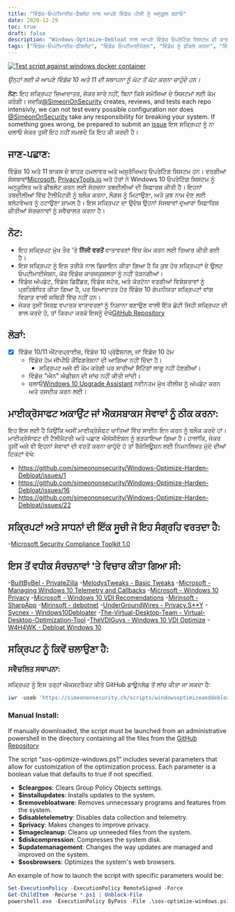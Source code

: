 ```yaml
---
title: "ਵਿੰਡੋਜ਼-ਓਪਟੀਮਾਈਜ਼-ਡੈਬਲੋਟ ਨਾਲ ਆਪਣੇ ਵਿੰਡੋਜ਼ ਪੀਸੀ ਨੂੰ ਅਨੁਕੂਲ ਬਣਾਓ"
date: 2020-12-29
toc: true
draft: false
description: "Windows-Optimize-Debloat ਨਾਲ ਆਪਣੇ ਵਿੰਡੋਜ਼ ਓਪਰੇਟਿੰਗ ਸਿਸਟਮ ਦੀ ਕਾਰਗੁਜ਼ਾਰੀ ਅਤੇ ਗੋਪਨੀਯਤਾ ਵਿੱਚ ਸੁਧਾਰ ਕਰੋ, ਇੱਕ ਵਿਆਪਕ ਸਕ੍ਰਿਪਟ ਜੋ ਬਲੋਟਵੇਅਰ ਨੂੰ ਹਟਾਉਣ ਅਤੇ ਸਿਸਟਮ ਸੈਟਿੰਗਾਂ ਨੂੰ ਅਨੁਕੂਲ ਬਣਾਉਣ ਵਿੱਚ ਮਦਦ ਕਰਦੀ ਹੈ।"
tags: ["ਵਿੰਡੋਜ਼-ਓਪਟੀਮਾਈਜ਼-ਡੀਬਲੋਟ", "ਵਿੰਡੋਜ਼ ਓਪਟੀਮਾਈਜੇਸ਼ਨ", "ਵਿੰਡੋਜ਼ ਨੂੰ ਡੀਬਲੋ ਕਰਨਾ", "ਵਿੰਡੋਜ਼ ਨੂੰ ਤੇਜ਼ ਕਰੋ", "ਵਿੰਡੋਜ਼ ਪ੍ਰਦਰਸ਼ਨ ਨੂੰ ਅਨੁਕੂਲ ਬਣਾਓ", "ਵਿੰਡੋਜ਼ ਪਰਫਾਰਮੈਂਸ ਬੂਸਟ", "ਵਿੰਡੋਜ਼ ਸਿਸਟਮ ਓਪਟੀਮਾਈਜੇਸ਼ਨ", "ਮਾਈਕ੍ਰੋਸਾਫਟ", "ਗੋਪਨੀਯਤਾ", "ਬਲੋਟਵੇਅਰ ਹਟਾਉਣਾ", "ਵਿੰਡੋਜ਼ 10", "ਵਿੰਡੋਜ਼ 11", "ਵਿੰਡੋਜ਼ ਡਿਫੈਂਡਰ", "ਵਿੰਡੋਜ਼ ਅੱਪਡੇਟ", "ਕੋਰਟੋਨਾ", "ਸਮੂਹ ਨੀਤੀ ਆਬਜੈਕਟ", "ਟੈਲੀਮੈਟਰੀ", "ਵਿੰਡੋਜ਼ ਸਟੋਰ", "ਵਿੰਡੋਜ਼ 10 ਪ੍ਰੋਫੈਸ਼ਨਲ", "ਵਿੰਡੋਜ਼ 10 ਹੋਮ"]
---
```



[![Test script against windows docker container](https://github.com/simeononsecurity/Windows-Optimize-Debloat/actions/workflows/test-with-docker.yml/badge.svg)](https://github.com/simeononsecurity/Windows-Optimize-Debloat/actions/workflows/test-with-docker.yml)

*ਉਨ੍ਹਾਂ ਲਈ ਜੋ ਆਪਣੇ ਵਿੰਡੋਜ਼ 10 ਅਤੇ 11 ਦੀ ਸਥਾਪਨਾ ਨੂੰ ਘੱਟ ਤੋਂ ਘੱਟ ਕਰਨਾ ਚਾਹੁੰਦੇ ਹਨ।*

**ਨੋਟ:** ਇਹ ਸਕ੍ਰਿਪਟ ਜ਼ਿਆਦਾਤਰ, ਜੇਕਰ ਸਾਰੇ ਨਹੀਂ, ਬਿਨਾਂ ਕਿਸੇ ਸਮੱਸਿਆ ਦੇ ਸਿਸਟਮਾਂ ਲਈ ਕੰਮ ਕਰੇਗੀ। ਜਦਕਿ[@SimeonOnSecurity](https://github.com/simeononsecurity) creates, reviews, and tests each repo intensivly, we can not test every possible configuration nor does [@SimeonOnSecurity](https://github.com/simeononsecurity) take any responsibility for breaking your system. If something goes wrong, be prepared to submit an [issue](../../issues) ਇਸ ਸਕ੍ਰਿਪਟ ਨੂੰ ਨਾ ਚਲਾਓ ਜੇਕਰ ਤੁਸੀਂ ਇਹ ਨਹੀਂ ਸਮਝਦੇ ਕਿ ਇਹ ਕੀ ਕਰਦੀ ਹੈ।

## ਜਾਣ-ਪਛਾਣ:
ਵਿੰਡੋਜ਼ 10 ਅਤੇ 11 ਬਾਕਸ ਦੇ ਬਾਹਰ ਹਮਲਾਵਰ ਅਤੇ ਅਸੁਰੱਖਿਅਤ ਓਪਰੇਟਿੰਗ ਸਿਸਟਮ ਹਨ।
ਵਰਗੀਆਂ ਸੰਸਥਾਵਾਂ[Microsoft](https://microsoft.com), [PrivacyTools.io](https://PrivacyTools.io) ਅਤੇ ਹੋਰਾਂ ਨੇ Windows 10 ਓਪਰੇਟਿੰਗ ਸਿਸਟਮ ਨੂੰ ਅਨੁਕੂਲਿਤ ਅਤੇ ਡੀਬਲੋਟ ਕਰਨ ਲਈ ਸੰਰਚਨਾ ਤਬਦੀਲੀਆਂ ਦੀ ਸਿਫ਼ਾਰਸ਼ ਕੀਤੀ ਹੈ। ਇਹਨਾਂ ਤਬਦੀਲੀਆਂ ਵਿੱਚ ਟੈਲੀਮੈਟਰੀ ਨੂੰ ਬਲੌਕ ਕਰਨਾ, ਲੌਗਸ ਨੂੰ ਮਿਟਾਉਣਾ, ਅਤੇ ਕੁਝ ਨਾਮ ਦੇਣ ਲਈ ਬਲੋਟਵੇਅਰ ਨੂੰ ਹਟਾਉਣਾ ਸ਼ਾਮਲ ਹੈ। ਇਸ ਸਕ੍ਰਿਪਟ ਦਾ ਉਦੇਸ਼ ਉਹਨਾਂ ਸੰਸਥਾਵਾਂ ਦੁਆਰਾ ਸਿਫ਼ਾਰਿਸ਼ ਕੀਤੀਆਂ ਸੰਰਚਨਾਵਾਂ ਨੂੰ ਸਵੈਚਾਲਤ ਕਰਨਾ ਹੈ।

## ਨੋਟ:
- ਇਹ ਸਕ੍ਰਿਪਟ ਮੁੱਖ ਤੌਰ 'ਤੇ **ਨਿੱਜੀ ਵਰਤੋਂ** ਵਾਤਾਵਰਣਾਂ ਵਿੱਚ ਕੰਮ ਕਰਨ ਲਈ ਤਿਆਰ ਕੀਤੀ ਗਈ ਹੈ।
- ਇਸ ਸਕ੍ਰਿਪਟ ਨੂੰ ਇਸ ਤਰੀਕੇ ਨਾਲ ਡਿਜ਼ਾਇਨ ਕੀਤਾ ਗਿਆ ਹੈ ਕਿ ਕੁਝ ਹੋਰ ਸਕ੍ਰਿਪਟਾਂ ਦੇ ਉਲਟ ਓਪਟੀਮਾਈਜੇਸ਼ਨ, ਕੋਰ ਵਿੰਡੋਜ਼ ਕਾਰਜਕੁਸ਼ਲਤਾ ਨੂੰ ਨਹੀਂ ਤੋੜਨਗੀਆਂ।
 - ਵਿੰਡੋਜ਼ ਅੱਪਡੇਟ, ਵਿੰਡੋਜ਼ ਡਿਫੈਂਡਰ, ਵਿੰਡੋਜ਼ ਸਟੋਰ, ਅਤੇ ਕੋਰਟੋਨਾ ਵਰਗੀਆਂ ਵਿਸ਼ੇਸ਼ਤਾਵਾਂ ਨੂੰ ਪ੍ਰਤਿਬੰਧਿਤ ਕੀਤਾ ਗਿਆ ਹੈ, ਪਰ ਜ਼ਿਆਦਾਤਰ ਹੋਰ ਵਿੰਡੋਜ਼ 10 ਗੋਪਨੀਯਤਾ ਸਕ੍ਰਿਪਟਾਂ ਵਾਂਗ ਵਿਗਾੜ ਵਾਲੀ ਸਥਿਤੀ ਵਿੱਚ ਨਹੀਂ ਹਨ।
- ਜੇਕਰ ਤੁਸੀਂ ਸਿਰਫ਼ ਵਪਾਰਕ ਵਾਤਾਵਰਣਾਂ ਨੂੰ ਨਿਸ਼ਾਨਾ ਬਣਾਉਣ ਵਾਲੀ ਇੱਕ ਛੋਟੀ ਜਿਹੀ ਸਕ੍ਰਿਪਟ ਦੀ ਭਾਲ ਕਰਦੇ ਹੋ, ਤਾਂ ਕਿਰਪਾ ਕਰਕੇ ਇਸਨੂੰ ਦੇਖੋ[GitHub Repository](https://github.com/simeononsecurity/Standalone-Windows-STIG-Script)

## ਲੋੜਾਂ:
- [X] ਵਿੰਡੋਜ਼ 10/11 ਐਂਟਰਪ੍ਰਾਈਜ਼, ਵਿੰਡੋਜ਼ 10 ਪ੍ਰੋਫੈਸ਼ਨਲ, ਜਾਂ ਵਿੰਡੋਜ਼ 10 ਹੋਮ
  - ਵਿੰਡੋਜ਼ ਹੋਮ ਜੀਪੀਓ ਕੌਂਫਿਗਰੇਸ਼ਨਾਂ ਦੀ ਆਗਿਆ ਨਹੀਂ ਦਿੰਦਾ ਹੈ।
    - ਸਕ੍ਰਿਪਟ ਅਜੇ ਵੀ ਕੰਮ ਕਰੇਗੀ ਪਰ ਸਾਰੀਆਂ ਸੈਟਿੰਗਾਂ ਲਾਗੂ ਨਹੀਂ ਹੋਣਗੀਆਂ।
  - ਵਿੰਡੋਜ਼ "ਐਨ" ਐਡੀਸ਼ਨ ਦੀ ਜਾਂਚ ਨਹੀਂ ਕੀਤੀ ਜਾਂਦੀ।
  - ਚਲਾਓ[Windows 10 Upgrade Assistant](https://support.microsoft.com/en-us/help/3159635/windows-10-update-assistant) ਨਵੀਨਤਮ ਮੁੱਖ ਰੀਲੀਜ਼ ਨੂੰ ਅੱਪਡੇਟ ਕਰਨ ਅਤੇ ਤਸਦੀਕ ਕਰਨ ਲਈ।

## ਮਾਈਕ੍ਰੋਸਾਫਟ ਅਕਾਉਂਟ ਜਾਂ ਐਕਸਬਾਕਸ ਸੇਵਾਵਾਂ ਨੂੰ ਠੀਕ ਕਰਨਾ:
ਇਹ ਇਸ ਲਈ ਹੈ ਕਿਉਂਕਿ ਅਸੀਂ ਮਾਈਕ੍ਰੋਸੌਫਟ ਖਾਤਿਆਂ ਵਿੱਚ ਸਾਈਨ ਇਨ ਕਰਨ ਨੂੰ ਬਲੌਕ ਕਰਦੇ ਹਾਂ। ਮਾਈਕ੍ਰੋਸਾੱਫਟ ਦੀ ਟੈਲੀਮੈਟਰੀ ਅਤੇ ਪਛਾਣ ਐਸੋਸੀਏਸ਼ਨ ਨੂੰ ਭੜਕਾਇਆ ਗਿਆ ਹੈ।
ਹਾਲਾਂਕਿ, ਜੇਕਰ ਤੁਸੀਂ ਅਜੇ ਵੀ ਇਹਨਾਂ ਸੇਵਾਵਾਂ ਦੀ ਵਰਤੋਂ ਕਰਨਾ ਚਾਹੁੰਦੇ ਹੋ ਤਾਂ ਰੈਜ਼ੋਲਿਊਸ਼ਨ ਲਈ ਨਿਮਨਲਿਖਤ ਮੁੱਦੇ ਦੀਆਂ ਟਿਕਟਾਂ ਵੇਖੋ:
- https://github.com/simeononsecurity/Windows-Optimize-Harden-Debloat/issues/1
- https://github.com/simeononsecurity/Windows-Optimize-Harden-Debloat/issues/16
- https://github.com/simeononsecurity/Windows-Optimize-Harden-Debloat/issues/22

## ਸਕ੍ਰਿਪਟਾਂ ਅਤੇ ਸਾਧਨਾਂ ਦੀ ਇੱਕ ਸੂਚੀ ਜੋ ਇਹ ਸੰਗ੍ਰਹਿ ਵਰਤਦਾ ਹੈ:
-[Microsoft Security Compliance Toolkit 1.0](https://www.microsoft.com/en-us/download/details.aspx?id=55319)

## ਇਸ ਤੋਂ ਵਧੀਕ ਸੰਰਚਨਾਵਾਂ 'ਤੇ ਵਿਚਾਰ ਕੀਤਾ ਗਿਆ ਸੀ:
-[BuiltByBel - PrivateZilla](https://github.com/builtbybel/privatezilla)
-[MelodysTweaks - Basic Tweaks](https://sites.google.com/view/melodystweaks/basictweaks)
-[Microsoft - Managing Windows 10 Telemetry and Callbacks](https://docs.microsoft.com/en-us/windows/privacy/manage-connections-from-windows-operating-system-components-to-microsoft-services)
-[Microsoft - Windows 10 Privacy](https://docs.microsoft.com/en-us/windows/privacy/)
-[Microsoft - Windows 10 VDI Recomendations](https://docs.microsoft.com/en-us/windows-server/remote/remote-desktop-services/rds_vdi-recommendations-1909)
-[Mirinsoft - SharpApp](https://github.com/builtbybel/sharpapp)
-[Mirinsoft - debotnet](https://github.com/builtbybel/debotnet)
-[UnderGroundWires - Privacy.S**Y](https://github.com/undergroundwires/privacy.sexy)
-[Sycnex - Windows10Debloater](https://github.com/Sycnex/Windows10Debloater)
-[The-Virtual-Desktop-Team - Virtual-Desktop-Optimization-Tool](https://github.com/The-Virtual-Desktop-Team/Virtual-Desktop-Optimization-Tool)
-[TheVDIGuys - Windows 10 VDI Optimize](https://github.com/TheVDIGuys/Windows_10_VDI_Optimize)
-[W4H4WK - Debloat Windows 10](https://github.com/W4RH4WK/Debloat-Windows-10/tree/master/scripts)

## ਸਕ੍ਰਿਪਟ ਨੂੰ ਕਿਵੇਂ ਚਲਾਉਣਾ ਹੈ:
### ਸਵੈਚਲਿਤ ਸਥਾਪਨਾ:
ਸਕ੍ਰਿਪਟ ਨੂੰ ਇਸ ਤਰ੍ਹਾਂ ਐਕਸਟਰੈਕਟ ਕੀਤੇ GitHub ਡਾਊਨਲੋਡ ਤੋਂ ਲਾਂਚ ਕੀਤਾ ਜਾ ਸਕਦਾ ਹੈ:
```powershell
iwr -useb 'https://simeononsecurity.ch/scripts/windowsoptimizeanddebloat.ps1'|iex
```
### Manual Install:
If manually downloaded, the script must be launched from an administrative powershell in the directory containing all the files from the [GitHub Repository](https://github.com/simeononsecurity/Windows-Optimize-Debloat)

The script "sos-optimize-windows.ps1" includes several parameters that allow for customization of the optimization process. Each parameter is a boolean value that defaults to true if not specified.

- **$cleargpos**: Clears Group Policy Objects settings.
- **$installupdates**: Installs updates to the system.
- **$removebloatware**: Removes unnecessary programs and features from the system.
- **$disabletelemetry**: Disables data collection and telemetry.
- **$privacy**: Makes changes to improve privacy.
- **$imagecleanup**: Cleans up unneeded files from the system.
- **$diskcompression**: Compresses the system disk.
- **$updatemanagement**: Changes the way updates are managed and improved on the system.
- **$sosbrowsers**: Optimizes the system's web browsers.

An example of how to launch the script with specific parameters would be:

```powershell
Set-ExecutionPolicy -ExecutionPolicy RemoteSigned -Force
Get-ChildItem -Recurse *.ps1 | Unblock-File
powershell.exe -ExecutionPolicy ByPass -File .\sos-optimize-windows.ps1 -cleargpos:$false -installupdates:$false
```

